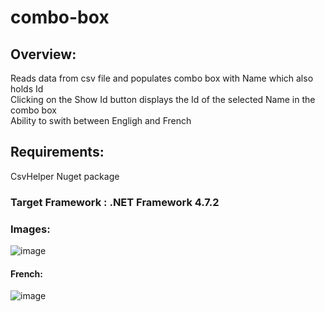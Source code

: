 # combo-box

## Overview: 
  Reads data from csv file and populates combo box with Name which also holds Id <br>
  Clicking on the Show Id button displays the Id of the selected Name in the combo box <br>
  Ability to swith between Engligh and French
  
 ## Requirements:
  CsvHelper Nuget package
  
 ### Target Framework : .NET Framework 4.7.2
 
 ### Images:
 ![image](https://user-images.githubusercontent.com/47703208/127454498-fc9fcada-8a43-43a4-9c2d-97a50bd7e3db.png)
 
 #### French:
 ![image](https://user-images.githubusercontent.com/47703208/127454589-33e4dc4b-d8fb-43f2-80d2-5cc8b67f5b9a.png)


